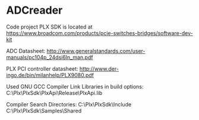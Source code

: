 # ADCreader
Code project
PLX SDK is located at https://www.broadcom.com/products/pcie-switches-bridges/software-dev-kit

ADC Datasheet:
http://www.generalstandards.com/user-manuals/pc104p_24dsi6ln_man.pdf

PLX PCI controller datasheet:
http://www.der-ingo.de/bin/milanhelp/PLX9080.pdf

Used GNU GCC Compiler
Link Libraries in build options: C:\Plx\PlxSdk\PlxApi\Release\PlxApi.lib

Compiler Search Directories: C:\Plx\PlxSdk\Include
                             C:\Plx\PlxSdk\Samples\Shared
